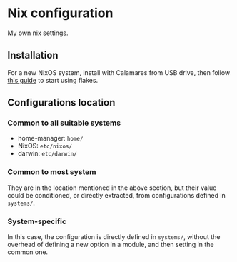 # Nix configuration

My own nix settings.

## Installation

For a new NixOS system, install with Calamares from USB drive, then follow [this
guide](./nixos-to-flake.md) to start using flakes.

## Configurations location

### Common to all suitable systems

- home-manager: `home/`
- NixOS: `etc/nixos/`
- darwin: `etc/darwin/`

### Common to most system

They are in the location mentioned in the above section, but their value could be
conditioned, or directly extracted, from configurations defined in `systems/`.

### System-specific

In this case, the configuration is directly defined in `systems/`, without the overhead
of defining a new option in a module, and then setting in the common one.
